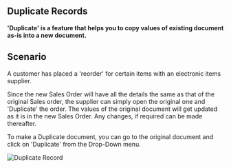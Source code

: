 ## Duplicate Records

**'Duplicate' is a feature that helps you to copy values of existing document as-is into a new document.**

## Scenario

A customer has placed a 'reorder' for certain items with an electronic items supplier.

Since the new Sales Order will have all the details the same as that of the original Sales order, the supplier can simply open the original one and 'Duplicate' the order. The values of the original document will get updated as it is in the new Sales Order. Any changes, if required can be made thereafter.

To make a Duplicate document, you can go to the original document and click on 'Duplicate' from the Drop-Down menu.

![Duplicate Record](https://docs.erpnext.com/files/using-duplicate-record-1.gif)